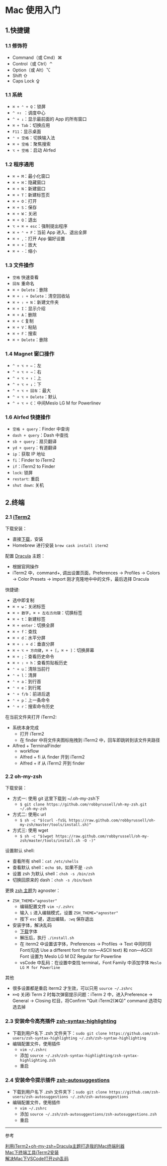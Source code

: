 # Mac 使用入门

## 1.快捷键

### 1.1 修饰符

- Command（或 Cmd）⌘
- Control（或 Ctrl）⌃
- Option（或 Alt）⌥
- Shift ⇧
- Caps Lock ⇪

### 1.1 系统

- `⌘ + ⌃ + Q`：锁屏
- `^ +↑ `：调度中心
- `^ + ↓`：显示最前面的 App 的所有窗口
- `⌘ + Tab`：切换应用
- `F11`：显示桌面
- `⌃ + 空格`：切换输入法
- `⌘ + 空格`：聚焦搜索
- `⌥ + 空格`：启动 Alrfed

### 1.2 程序通用

- `⌘ + M`：最小化窗口
- `⌘ + H`：隐藏窗口
- `⌘ + N`：新建窗口
- `⌘ + T`：新建标签页
- `⌘ + O`：打开
- `⌘ + S`：保存
- `⌘ + W`：关闭
- `⌘ + Q`：退出
- `⌥ + ⌘ + esc`：强制提出程序
- `⌘ + ⌃ + F`：当前 App 进入、退出全屏
- `⌘ + ,`：打开 App 偏好设置
- `⌘ + +`：放大
- `⌘ + -`：缩小

### 1.3 文件操作

- `空格` 快速查看
- `回车` 重命名
- `⌘ + Delete`：删除 
- `⌘ + ⇧ + Delete`：清空回收站 
- `⌘ + ⇧ + N`：新建文件夹 
- `⌘ + I`：显示介绍 
- `⌘ + A`：删除 
- `⌘ + C` 复制 
- `⌘ + V`：粘贴 
- `⌘ + F`：搜索 
- `⌘ + Delete`：删除

### 1.4 Magnet 窗口操作

- `^ + ⌥ + ←`：左
- `^ + ⌥ + →`：右
- `^ + ⌥ + ↑`：上
- `^ + ⌥ + ↓`：下
- `^ + ⌥ + 回车`：最大
- `^ + ⌥ + Delete`：默认
- `^ + ⌥ + C`：中间Meslo LG M for Powerlinev

### 1.6 Alrfed 快捷操作

- `空格 + query`：Finder 中查询
- `dash + query`：Dash 中查找
- `sb + query`：扇贝翻译
- `yd + query`：有道翻译
- `ip`：获取 IP 地址
- `fi`：Finder to iTerm2
- `if`：iTerm2 to Finder
- `lock`: 锁屏
- `restart`: 重启
- `shut down`: 关机

## 2.终端

### 2.1 [iTerm2](https://www.iterm2.com)

下载安装：

- 直接[下载](https://www.iterm2.com/downloads.html)，安装
- Homebrew 进行安装 `brew cask install iterm2`

配置 [Dracula](https://draculatheme.com/iterm/) 主题：

- 根据官网操作
- iTerm2 中，command+, 调出设置页面，Preferences -> Profiles -> Colors -> Color Presets -> import 刚才克隆地中中的文件，最后选择 Dracula

快捷键:

- 选中即复制
- `⌘ + w`：关闭标签
- `⌘ + 数字`，`⌘ + 左右方向键`：切换标签
- `⌘ + t`：新建标签
- `⌘ + enter`：切换全屏
- `⌘ + f`：查找
- `⌘ + d`：水平分屏
- `⌘ + ⇧ + d`：垂直分屏
- `⌘ + ⌥ + 方向键`，`⌘ + [`，`⌘ + ]`：切换屏幕
- `⌘ + ;`：查看历史命令
- `⌘ + ⇧ + h`：查看剪贴板历史
- `⌃ + u`：清除当前行
- `⌃ + l`：清屏
- `⌃ + a`：到行首
- `⌃ + e`：到行尾
- `⌃ + f/b`：前进后退
- `⌃ + p`：上一条命令
- `⌃ + r`：搜索命令历史

在当前文件夹打开 iTerm2:

- 系统本身完成
    + 打开 iTerm2
    + 在 finder 中将文件夹图标拖拽到 iTerm2 中，回车即跳转到该文件夹路径
- Alfred + TerminalFinder 
    + workflow
    + Alfred + fi 从 finder 开到 iTerm2
    + Alfred + if 从 iTerm2 开到 finder

### 2.2 oh-my-zsh

下载安装：

- 方式一: 使用 git 这里下载到 ~/.oh-my-zsh下
    + `$ git clone https://github.com/robbyrussell/oh-my-zsh.git ~/.oh-my-zsh`
- 方式二: 使用c url
    + `$ sh -c "$(curl -fsSL https://raw.github.com/robbyrussell/oh-my-zsh/master/tools/install.sh)"`
- 方式三: 使用 wget
    + `$ sh -c "$(wget https://raw.github.com/robbyrussell/oh-my-zsh/master/tools/install.sh -O -)"`

设置默认 shell:

- 查看所有 shell：`cat /etc/shells `
- 查看默认 shell：`echo $0`，如果不是 `-zsh`
- 设置 zsh 为默认 shell：`chsh -s /bin/zsh`
- 切换回原来的 dash：`chsh -s /bin/bash`

更换 [zsh 主题](https://github.com/ohmyzsh/ohmyzsh/wiki/themes)为 agnoster：

- `ZSH_THEME="agnoster"`
    + 编辑配置文件 `vim ~/.zshrc`
    + 输入 `i` 进入编辑模式，设置 `ZSH_THEME="agnoster"`
    + 按下 `esc` 键，退出编辑，`:wq` 保存退出
- 安装字体，解决乱码
    + [下载](https://github.com/powerline/fonts)字体
    + 解压后，执行 `./install.sh`
    + 在 iterm2 中设置该字体，Preferences -> Profiles -> Text 中同时将Font(勾选 Use a different font for non—ASCII text) 和 non—ASCII Font 设置为 Meslo LG M DZ Regular for Powerline
    + vsCode 中乱码：在设置中查找 terminal，Font Family 中添加字体 `Meslo LG M for Powerline`

其他

- 很多设置都是重启 iterm2 才生效，可以只用 `source ~/.zshrc`
- `⌘+Q` 关闭i Term 2 时每次弹窗提示问题：iTerm 2 中，进入Preference -> General -> Closing 栏目，将Confirm "Quit iTerm2(⌘Q)" command 选项勾选去掉

### 2.3 安装命令高亮插件 [zsh-syntax-highlighting](https://github.com/zsh-users/zsh-syntax-highlighting)

- 下载到用户名下 .zsh 文件夹下：`sudo git clone https://github.com/zsh-users/zsh-syntax-highlighting ~/.zsh/zsh-syntax-highlighting`
- 编辑配置文件，使用插件
    + `vim ~/.zshrc`
    + 添加 `source ~/.zsh/zsh-syntax-highlighting/zsh-syntax-highlighting.zsh`
    + 重启

### 2.4 安装命令提示插件 [zsh-autosuggestions](https://github.com/zsh-users/zsh-autosuggestions)

- 下载到用户名下 .zsh 文件夹下：`sudo git clone https://github.com/zsh-users/zsh-autosuggestions ~/.zsh/zsh-autosuggestions`
- 编辑配置文件，使用插件
    + `vim ~/.zshrc`
    + 添加 `source ~/.zsh/zsh-autosuggestions/zsh-autosuggestions.zsh`
    + 重启

***

参考

[利用iTerm2+oh-my-zsh+Dracula主题打造我的Mac终端利器](https://blog.csdn.net/daiyuhe/article/details/88667875)  
[Mac下终端工具iTerm2安装](https://www.jianshu.com/p/ba08713c2b19)  
[解决Mac下VSCode打开zsh乱码](https://my.oschina.net/u/4192650/blog/3095142)